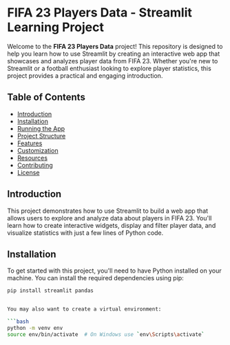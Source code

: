 # FIFA 23 Players Data - Streamlit Learning Project

Welcome to the **FIFA 23 Players Data** project! This repository is designed to help you learn how to use Streamlit by creating an interactive web app that showcases and analyzes player data from FIFA 23. Whether you're new to Streamlit or a football enthusiast looking to explore player statistics, this project provides a practical and engaging introduction.

## Table of Contents

- [Introduction](#introduction)
- [Installation](#installation)
- [Running the App](#running-the-app)
- [Project Structure](#project-structure)
- [Features](#features)
- [Customization](#customization)
- [Resources](#resources)
- [Contributing](#contributing)
- [License](#license)

## Introduction

This project demonstrates how to use Streamlit to build a web app that allows users to explore and analyze data about players in FIFA 23. You'll learn how to create interactive widgets, display and filter player data, and visualize statistics with just a few lines of Python code.

## Installation

To get started with this project, you'll need to have Python installed on your machine. You can install the required dependencies using pip:

```bash
pip install streamlit pandas


You may also want to create a virtual environment:

```bash
python -m venv env
source env/bin/activate  # On Windows use `env\Scripts\activate`